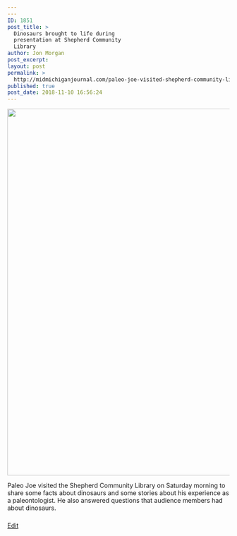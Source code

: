 ```yaml
---
---
ID: 1851
post_title: >
  Dinosaurs brought to life during
  presentation at Shepherd Community
  Library
author: Jon Morgan
post_excerpt:
layout: post
permalink: >
  http://midmichiganjournal.com/paleo-joe-visited-shepherd-community-library
published: true
post_date: 2018-11-10 16:56:24
---
```

<img title="" src="http://midmichiganjournal.com/wp-content/uploads/2018/11/null.jpeg" alt="" width="624" height="832" />

Paleo Joe visited the Shepherd Community Library on Saturday morning to share some facts about dinosaurs and some stories about his experience as a paleontologist. He also answered questions that audience members had about dinosaurs.
<h3></h3>
<a href="https://docs.google.com/document/d/1ldE256_qkdzs1HsML3Jp9WwOsybZ09bwuxh8MGx7K7I/edit?usp=sharing">Edit</a>